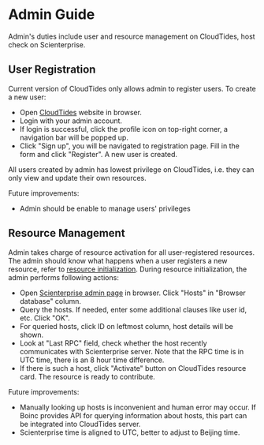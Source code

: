 # Admin Guide

Admin's duties include user and resource management on CloudTides, host check on Scienterprise.

## User Registration

Current version of CloudTides only allows admin to register users. To create a new user:
- Open [CloudTides](http://www.cloudtides.org.cn) website in browser.
- Login with your admin account.
- If login is successful, click the profile icon on top-right corner, a navigation bar will be popped up.
- Click "Sign up", you will be navigated to registration page. Fill in the form and click "Register". A new user is created.

All users created by admin has lowest privilege on CloudTides, i.e. they can only view and update their own resources.

Future improvements:
- Admin should be enable to manage users' privileges

## Resource Management

Admin takes charge of resource activation for all user-registered resources. The admin should know what happens when a user registers a new resource, refer to [resource initialization](server/components.md#resource-initialization). During resource initialization, the admin performs following actions:
- Open [Scienterprise admin page](http://boinc.scienterprise.cn/ops/) in browser. Click "Hosts" in "Browser database" column.
- Query the hosts. If needed, enter some additional clauses like user id, etc. Click "OK".
- For queried hosts, click ID on leftmost column, host details will be shown.
- Look at "Last RPC" field, check whether the host recently communicates with Scienterprise server. Note that the RPC time is in UTC time, there is an 8 hour time difference.
- If there is such a host, click "Activate" button on CloudTides resource card. The resource is ready to contribute.
  
Future improvements:
- Manually looking up hosts is inconvenient and human error may occur. If Boinc provides API for querying information about hosts, this part can be integrated into CloudTides server.
- Scienterprise time is aligned to UTC, better to adjust to Beijing time.
